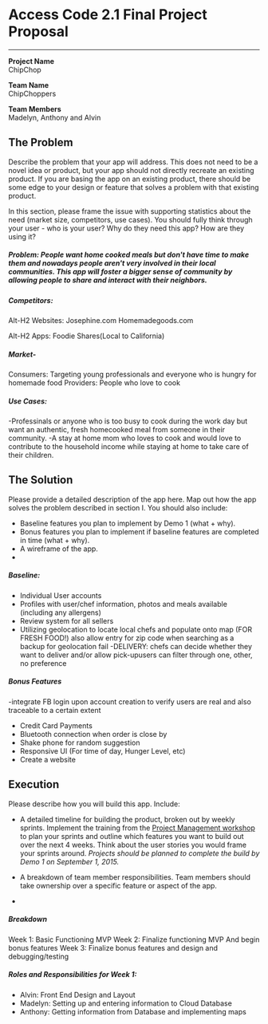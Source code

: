 # Access Code 2.1 Final Project Proposal

---
**Project Name**  
ChipChop

**Team Name**  
ChipChoppers

**Team Members**  
Madelyn, Anthony and Alvin

## The Problem 
Describe the problem that your app will address. This does not need to be a novel idea or product, but your app should not directly recreate an existing product. If you are basing the app on an existing product, there should be some edge to your design or feature that solves a problem with that existing product.   

In this section, please frame the issue with supporting statistics about the need (market size, competitors, use cases). You should fully think through your user - who is your user? Why do they need this app? How are they using it?   

##### Problem: People want home cooked meals but don't have time to make them and nowadays people aren't very involved in their local communities. This app will foster a bigger sense of community by allowing people to share and interact with their neighbors. 

##### Competitors:
Alt-H2 Websites: 
Josephine.com
Homemadegoods.com

Alt-H2 Apps: 
Foodie Shares(Local to California)


##### Market-
Consumers: Targeting young professionals and everyone who is hungry for homemade food
Providers: People who love to cook

##### Use Cases:
-Professinals or anyone who is too busy to cook during the work day but want an authentic, fresh homecooked meal from someone in their community.
-A stay at home mom who loves to cook and would love to contribute to the household income while staying at
home to take care of their children.


## The Solution 
Please provide a detailed description of the app here. Map out how the app solves the problem described in section I. You should also include:
  *  Baseline features you plan to implement by Demo 1 (what + why).
  *  Bonus features you plan to implement if baseline features are completed in time (what + why).
  *  A wireframe of the app. 
  *  
  
 ##### Baseline: 
 - Individual User accounts
 - Profiles with user/chef information, photos and meals available (including any allergens)
 - Review system for all sellers
 - Utilizing geolocation to locate local chefs and populate onto map (FOR FRESH FOOD!) also allow entry for zip code when searching as a backup for geolocation fail
 -DELIVERY: chefs can decide whether they want to deliver and/or allow pick-upusers can filter through one, other, no preference

##### Bonus Features
-integrate FB login upon account creation to verify users are real and also traceable to a certain extent
- Credit Card Payments
- Bluetooth connection when order is close by
- Shake phone for random suggestion
- Responsive UI (For time of day, Hunger Level, etc)
- Create a website

## Execution
Please describe how you will build this app. Include: 
  *  A detailed timeline for building the product, broken out by weekly sprints. Implement the training from the [Project Management workshop](https://github.com/accesscode-2-1/unit-3/blob/master/lessons/16_ProjectManagement.md) to plan your sprints and outline which features you want to build out over the next 4 weeks. Think about the user stories you would frame your sprints around. *Projects should be planned to complete the build by Demo 1 on September 1, 2015.*  
  
  *  A breakdown of team member responsibilities. Team members should take ownership over a specific feature or aspect of the app. 
  *  
  ##### Breakdown
  Week 1: Basic Functioning MVP
  Week 2: Finalize functioning MVP And begin bonus features
  Week 3: Finalize bonus features and design and debugging/testing

 ##### Roles and Responsibilities for Week 1:
 - Alvin: Front End Design and Layout 
 - Madelyn: Setting up and entering information to Cloud Database
 - Anthony: Getting information from Database and implementing maps
 
